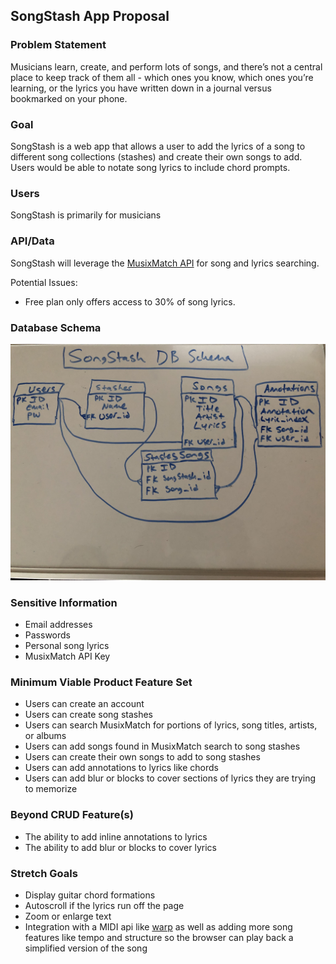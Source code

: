 ## SongStash App Proposal

### Problem Statement
Musicians learn, create, and perform lots of songs, and there’s not a central place to keep track of them all - which ones you know, which ones you’re learning, or the lyrics you have written down in a journal versus bookmarked on your phone.

### Goal
SongStash is a web app that allows a user to add the lyrics of a song to different song collections (stashes) and create their own songs to add. Users would be able to notate song lyrics to include chord prompts. 

### Users
SongStash is primarily for musicians

### API/Data
SongStash will leverage the [MusixMatch API](https://developer.musixmatch.com/documentation/api-methods) for song and lyrics searching.

Potential Issues:

* Free plan only offers access to 30% of song lyrics.

### Database Schema
![DB schema design](https://github.com/HeyImMatt/SongStash/blob/master/SongStash-db-schema-v2.jpg?raw=true)

### Sensitive Information

* Email addresses
* Passwords
* Personal song lyrics
* MusixMatch API Key

### Minimum Viable Product Feature Set

* Users can create an account
* Users can create song stashes
* Users can search MusixMatch for portions of lyrics, song titles, artists, or albums
* Users can add songs found in MusixMatch search to song stashes
* Users can create their own songs to add to song stashes
* Users can add annotations to lyrics like chords
* Users can add blur or blocks to cover sections of lyrics they are trying to memorize

### Beyond CRUD Feature(s)

* The ability to add inline annotations to lyrics
* The ability to add blur or blocks to cover lyrics

### Stretch Goals

* Display guitar chord formations
* Autoscroll if the lyrics run off the page
* Zoom or enlarge text
* Integration with a MIDI api like [warp](https://warpseq.com/api.html) as well as adding more song features like tempo and structure so the browser can play back a simplified version of the song